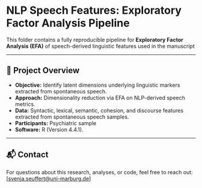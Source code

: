 # NLP Speech Features: Exploratory Factor Analysis Pipeline

This folder contains a fully reproducible pipeline for **Exploratory Factor Analysis (EFA)** of speech-derived linguistic features used in the manuscript

---

## 🧠 Project Overview

- **Objective:** Identify latent dimensions underlying linguistic markers extracted from spontaneous speech.
- **Approach:** Dimensionality reduction via EFA on NLP-derived speech metrics.
- **Data:** Syntactic, lexical, semantic, cohesion, and discourse features extracted from spontaneous speech samples.
- **Participants:** Psychiatric sample
- **Software:** R (Version 4.4.1).

---

## 📬 Contact

For questions about this research, analyses, or code, feel free to reach out: [svenja.seuffert@uni-marburg.de]





